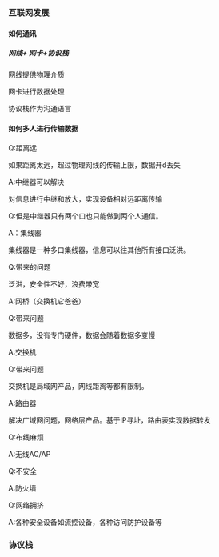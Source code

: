 ### 互联网发展

#### 如何通讯

##### 网线+ 网卡+协议栈

网线提供物理介质

网卡进行数据处理

协议栈作为沟通语言



#### 如何多人进行传输数据

Q:距离远

如果距离太远，超过物理网线的传输上限，数据开d丢失

A:中继器可以解决

对信息进行中继和放大，实现设备相对远距离传输

Q:但是中继器只有两个口也只能做到两个人通信。

A：集线器

集线器是一种多口集线器，信息可以往其他所有接口泛洪。

Q:带来的问题

泛洪，安全性不好，浪费带宽

A:网桥（交换机它爸爸）

Q:带来问题

数据多，没有专门硬件，数据会随着数据多变慢

A:交换机

Q:带来问题

交换机是局域网产品，网线距离等都有限制。

A:路由器

解决广域网问题，网络层产品。基于IP寻址，路由表实现数据转发

Q:布线麻烦

A:无线AC/AP

Q:不安全

A:防火墙

Q:网络拥挤

A:各种安全设备如流控设备，各种访问防护设备等





### 协议栈

